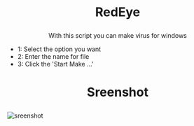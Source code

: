 # <p align="center">RedEye
<p align="center">With this script you can make virus for windows
  
  
  * 1: Select the option you want
  * 2: Enter the name for file
  * 3: Click the 'Start Make ...'
  # <p align="center">Sreenshot
  ![sreenshot](https://raw.githubusercontent.com/ZerOne-Byte/RedEye/master/logo.ico)
